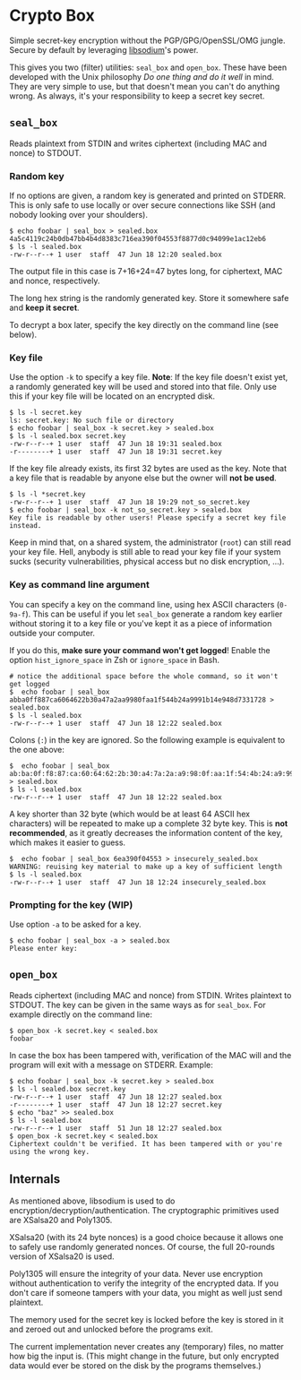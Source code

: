 # Crypto Box
Simple secret-key encryption without the PGP/GPG/OpenSSL/OMG jungle. Secure by
default by leveraging [libsodium](https://github.com/jedisct1/libsodium)'s
power.

This gives you two (filter) utilities: `seal_box` and `open_box`. These have
been developed with the Unix philosophy _Do one thing and do it well_ in mind.
They are very simple to use, but that doesn't mean you can't do anything
wrong. As always, it's your responsibility to keep a secret key secret.

## `seal_box`

Reads plaintext from STDIN and writes ciphertext (including MAC and nonce) to STDOUT.

### Random key

If no options are given, a random key is generated and printed on STDERR. This
is only safe to use locally or over secure connections like SSH (and nobody
looking over your shoulders).

```
$ echo foobar | seal_box > sealed.box
4a5c4119c24b0db47bb4b4d8383c716ea390f04553f8877d0c94099e1ac12eb6
$ ls -l sealed.box
-rw-r--r--+ 1 user  staff  47 Jun 18 12:20 sealed.box
```
The output file in this case is 7+16+24=47 bytes long, for ciphertext, MAC and
nonce, respectively.

The long hex string is the randomly generated key. Store it somewhere safe and
**keep it secret**.

To decrypt a box later, specify the key directly on the command line (see
below).

### Key file

Use the option `-k` to specify a key file. **Note**: If the key file doesn't
exist yet, a randomly generated key will be used and stored into that file.
Only use this if your key file will be located on an encrypted disk.

```
$ ls -l secret.key
ls: secret.key: No such file or directory
$ echo foobar | seal_box -k secret.key > sealed.box
$ ls -l sealed.box secret.key
-rw-r--r--+ 1 user  staff  47 Jun 18 19:31 sealed.box
-r--------+ 1 user  staff  47 Jun 18 19:31 secret.key
```

If the key file already exists, its first 32 bytes are used as the key. Note
that a key file that is readable by anyone else but the owner will **not be
used**.

```
$ ls -l *secret.key
-rw-r--r--+ 1 user  staff  47 Jun 18 19:29 not_so_secret.key
$ echo foobar | seal_box -k not_so_secret.key > sealed.box
Key file is readable by other users! Please specify a secret key file instead.
```

Keep in mind that, on a shared system, the administrator (`root`) can still
read your key file.  Hell, anybody is still able to read your key file if your
system sucks (security vulnerabilities, physical access but no disk
encryption, ...).

### Key as command line argument

You can specify a key on the command line, using hex ASCII characters (`0-9a-f`).
This can be useful if you let `seal_box` generate a random key earlier without
storing it to a key file or you've kept it as a piece of information outside
your computer.

If you do this, **make sure your command won't get logged**! Enable the option
`hist_ignore_space` in Zsh or `ignore_space` in Bash.

```
# notice the additional space before the whole command, so it won't get logged
$  echo foobar | seal_box abba0ff887ca6064622b30a47a2aa9980faa1f544b24a9991b14e948d7331728 > sealed.box
$ ls -l sealed.box
-rw-r--r--+ 1 user  staff  47 Jun 18 12:22 sealed.box
```

Colons (`:`) in the key are ignored. So the following example is equivalent to
the one above:

```
$  echo foobar | seal_box ab:ba:0f:f8:87:ca:60:64:62:2b:30:a4:7a:2a:a9:98:0f:aa:1f:54:4b:24:a9:99:1b:14:e9:48:d7:33:17:28 > sealed.box
$ ls -l sealed.box
-rw-r--r--+ 1 user  staff  47 Jun 18 12:22 sealed.box
```
A key shorter than 32 byte (which would be at least 64 ASCII hex characters)
will be repeated to make up a complete 32 byte key. This is **not
recommended**, as it greatly decreases the information content of the key,
which makes it easier to guess.

```
$  echo foobar | seal_box 6ea390f04553 > insecurely_sealed.box
WARNING: reuising key material to make up a key of sufficient length
$ ls -l sealed.box
-rw-r--r--+ 1 user  staff  47 Jun 18 12:24 insecurely_sealed.box
```

### Prompting for the key (WIP)

Use option `-a` to be asked for a key.

```
$ echo foobar | seal_box -a > sealed.box
Please enter key: 
```

## `open_box`

Reads ciphertext (including MAC and nonce) from STDIN. Writes plaintext to STDOUT. The
key can be given in the same ways as for `seal_box`. For example directly on the command line:

```
$ open_box -k secret.key < sealed.box
foobar
```

In case the box has been tampered with, verification of the MAC will and the
program will exit with a message on STDERR. Example:

```
$ echo foobar | seal_box -k secret.key > sealed.box
$ ls -l sealed.box secret.key
-rw-r--r--+ 1 user  staff  47 Jun 18 12:27 sealed.box
-r--------+ 1 user  staff  47 Jun 18 12:27 secret.key
$ echo "baz" >> sealed.box
$ ls -l sealed.box
-rw-r--r--+ 1 user  staff  51 Jun 18 12:27 sealed.box
$ open_box -k secret.key < sealed.box
Ciphertext couldn't be verified. It has been tampered with or you're using the wrong key.
```

## Internals

As mentioned above, libsodium is used to do
encryption/decryption/authentication. The cryptographic primitives used are
XSalsa20 and Poly1305.

XSalsa20 (with its 24 byte nonces) is a good choice because it allows one to
safely use randomly generated nonces. Of course, the full 20-rounds version of
XSalsa20 is used.

Poly1305 will ensure the integrity of your data. Never use encryption without
authentication to verify the integrity of the encrypted data. If you don't care
if someone tampers with your data, you might as well just send plaintext.

The memory used for the secret key is locked before the key is stored in it
and zeroed out and unlocked before the programs exit.

The current implementation never creates any (temporary) files, no matter how
big the input is. (This might change in the future, but only encrypted data
would ever be stored on the disk by the programs themselves.)

